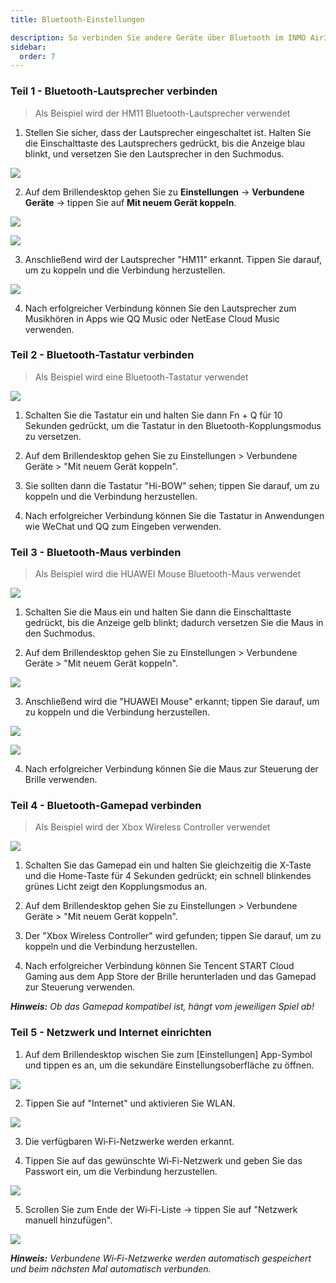 ```yaml
---
title: Bluetooth-Einstellungen

description: So verbinden Sie andere Geräte über Bluetooth im INMO Air3
sidebar:
  order: 7
---
```


### Teil 1 - Bluetooth-Lautsprecher verbinden

> Als Beispiel wird der HM11 Bluetooth-Lautsprecher verwendet

1. Stellen Sie sicher, dass der Lautsprecher eingeschaltet ist. Halten Sie die Einschalttaste des Lautsprechers gedrückt, bis die Anzeige blau blinkt, und versetzen Sie den Lautsprecher in den Suchmodus.  

![](public/images/air3/de/bluetooth-1.png)

2. Auf dem Brillendesktop gehen Sie zu **Einstellungen** → **Verbundene Geräte** → tippen Sie auf **Mit neuem Gerät koppeln**. 

![](public/images/air3/de/bluetooth-2.png)

![](public/images/air3/de/bluetooth-3.png)

3. Anschließend wird der Lautsprecher "HM11" erkannt. Tippen Sie darauf, um zu koppeln und die Verbindung herzustellen.

![](public/images/air3/bluetooth-4.PNG)

4. Nach erfolgreicher Verbindung können Sie den Lautsprecher zum Musikhören in Apps wie QQ Music oder NetEase Cloud Music verwenden.  





### Teil 2 - Bluetooth-Tastatur verbinden

> Als Beispiel wird eine Bluetooth-Tastatur verwendet

![](public/images/air3/bluetooth-5.PNG)

1. Schalten Sie die Tastatur ein und halten Sie dann Fn + Q für 10 Sekunden gedrückt, um die Tastatur in den Bluetooth-Kopplungsmodus zu versetzen.  
  
2. Auf dem Brillendesktop gehen Sie zu Einstellungen > Verbundene Geräte > "Mit neuem Gerät koppeln".  
  
3. Sie sollten dann die Tastatur "Hi-BOW" sehen; tippen Sie darauf, um zu koppeln und die Verbindung herzustellen.  
  
4. Nach erfolgreicher Verbindung können Sie die Tastatur in Anwendungen wie WeChat und QQ zum Eingeben verwenden.  



### Teil 3 - Bluetooth-Maus verbinden

> Als Beispiel wird die HUAWEI Mouse Bluetooth-Maus verwendet

![](public/images/air3/bluetooth-6.PNG)

1. Schalten Sie die Maus ein und halten Sie dann die Einschalttaste gedrückt, bis die Anzeige gelb blinkt; dadurch versetzen Sie die Maus in den Suchmodus.  
  
  
2. Auf dem Brillendesktop gehen Sie zu Einstellungen > Verbundene Geräte > "Mit neuem Gerät koppeln".  

![](public/images/air3/de/bluetooth-7.png)

3. Anschließend wird die "HUAWEI Mouse" erkannt; tippen Sie darauf, um zu koppeln und die Verbindung herzustellen.   

![](public/images/air3/de/bluetooth-8.png)

![](public/images/air3/bluetooth-9.png)

4. Nach erfolgreicher Verbindung können Sie die Maus zur Steuerung der Brille verwenden.  





### Teil 4 - Bluetooth-Gamepad verbinden

> Als Beispiel wird der Xbox Wireless Controller verwendet

![](public/images/air3/bluetooth-10.png)

1. Schalten Sie das Gamepad ein und halten Sie gleichzeitig die X-Taste und die Home-Taste für 4 Sekunden gedrückt; ein schnell blinkendes grünes Licht zeigt den Kopplungsmodus an.  
  
2. Auf dem Brillendesktop gehen Sie zu Einstellungen > Verbundene Geräte > "Mit neuem Gerät koppeln".  
  
  
3. Der "Xbox Wireless Controller" wird gefunden; tippen Sie darauf, um zu koppeln und die Verbindung herzustellen.  
  
4. Nach erfolgreicher Verbindung können Sie Tencent START Cloud Gaming aus dem App Store der Brille herunterladen und das Gamepad zur Steuerung verwenden.  
  
***Hinweis:** Ob das Gamepad kompatibel ist, hängt vom jeweiligen Spiel ab!*  




### Teil 5 - Netzwerk und Internet einrichten&#xA;

1. Auf dem Brillendesktop wischen Sie zum \[Einstellungen] App-Symbol und tippen es an, um die sekundäre Einstellungsoberfläche zu öffnen.  

![](public/images/air3/de/bluetooth-11.png)

2. Tippen Sie auf "Internet" und aktivieren Sie WLAN.   

![](public/images/air3/de/bluetooth-12.png)

3. Die verfügbaren Wi‑Fi-Netzwerke werden erkannt.  
  
4. Tippen Sie auf das gewünschte Wi‑Fi-Netzwerk und geben Sie das Passwort ein, um die Verbindung herzustellen.   

![](public/images/air3/de/bluetooth-13.png)

5. Scrollen Sie zum Ende der Wi‑Fi-Liste → tippen Sie auf "Netzwerk manuell hinzufügen".

![](public/images/air3/de/bluetooth-14.png)

***Hinweis:** Verbundene Wi‑Fi-Netzwerke werden automatisch gespeichert und beim nächsten Mal automatisch verbunden.*








